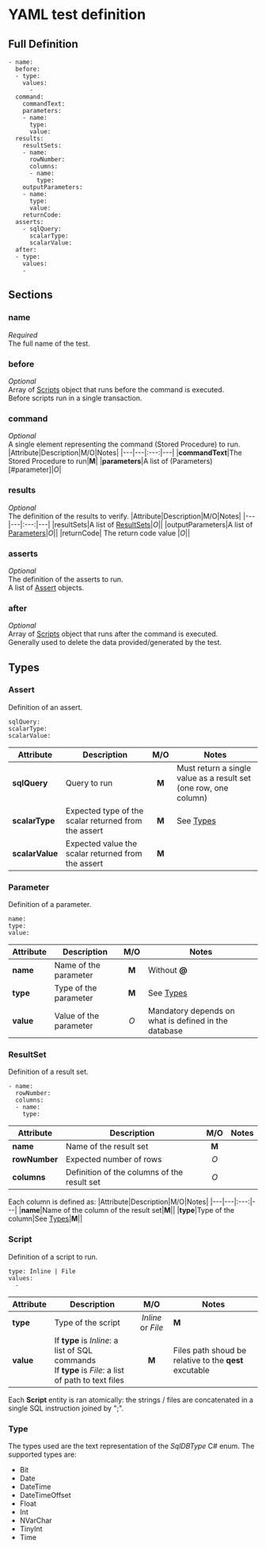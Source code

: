 # YAML test definition

## Full Definition
```
- name: 
  before:
  - type: 
    values:
      - 
  command:
    commandText: 
    parameters:
    - name: 
      type: 
      value: 
  results:
    resultSets:
    - name: 
      rowNumber: 
      columns:
      - name: 
        type: 
    outputParameters:
    - name: 
      type: 
      value: 
    returnCode:
  asserts:
    - sqlQuery:
      scalarType:
      scalarValue:
  after:
  - type: 
    values:
    - 
```
## Sections
### name
_Required_<br>
The full name of the test.

### before
_Optional_<br>
Array of [Scripts](#script) object that runs before the command is executed.<br>
Before scripts run in a single transaction.

### command
_Optional_<br>
A single element representing the command (Stored Procedure) to run.
|Attribute|Description|M/O|Notes|
|---|---|:---:|---|
|__commandText__|The Stored Procedure to run|__M__|
|__parameters__|A list of (Parameters)[#parameter]|_O_|

### results
_Optional_<br>
The definition of the results to verify.
|Attribute|Description|M/O|Notes|
|---|---|:---:|---|
|resultSets|A list of [ResultSets](#resultset)|_O_||
|outputParameters|A list of [Parameters](#parameter)|_O_||
|returnCode| The return code value |_O_||

### asserts
_Optional_<br>
The definition of the asserts to run.<br>
A list of [Assert](#assert) objects.

### after
_Optional_<br>
Array of [Scripts](#script) object that runs after the command is executed.<br>
Generally used to delete the data provided/generated by the test.

## Types

### Assert
Definition of an assert.
```
sqlQuery:
scalarType:
scalarValue:
```
|Attribute|Description|M/O|Notes|
|---|---|:---:|---|
|__sqlQuery__|Query to run|__M__|Must return a single value as a result set (one row, one column)|
|__scalarType__|Expected type of the scalar returned from the assert|__M__|See [Types](#type)|
|__scalarValue__|Expected value the scalar returned from the assert|__M__||

### Parameter
Definition of a parameter.
```
name:
type:
value:
```
|Attribute|Description|M/O|Notes|
|---|---|:---:|---|
|__name__|Name of the parameter|__M__|Without __@__|
|__type__|Type of the parameter|__M__|See [Types](#type)|
|__value__|Value of the parameter|_O_|Mandatory depends on what is defined in the database|

### ResultSet
Definition of a result set.
```
- name: 
  rowNumber: 
  columns:
  - name: 
    type: 
```
|Attribute|Description|M/O|Notes|
|---|---|:---:|---|
|__name__|Name of the result set|__M__||
|__rowNumber__|Expected number of rows|_O_||
|__columns__|Definition of the columns of the result set|_O_||

Each column is defined as:
|Attribute|Description|M/O|Notes|
|---|---|:---:|---|
|__name__|Name of the column of the result set|__M__||
|__type__|Type of the column|See [Types](#type)|__M__||

### Script
Definition of a script to run.
```
type: Inline | File
values:
  -
```
|Attribute|Description|M/O|Notes|
|---|---|:---:|---|
|__type__|Type of the script|_Inline_ or _File_|__M__|
|__value__|If __type__ is _Inline_: a list of SQL commands<br>If __type__ is _File_: a list of path to text files |__M__|Files path shoud be relative to the __qest__ excutable|

Each __Script__ entity is ran atomically: the strings / files are concatenated in a single SQL instruction joined by ";".

### Type
The types used are the text representation of the _SqlDBType_ C# enum.
The supported types are:
 - Bit
 - Date
 - DateTime
 - DateTimeOffset
 - Float
 - Int
 - NVarChar
 - TinyInt
 - Time